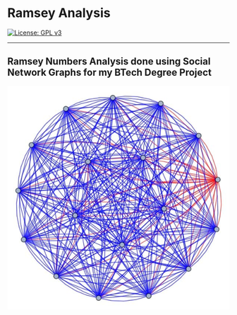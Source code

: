# Ramsey Analysis
[![License: GPL v3](https://img.shields.io/badge/License-GPLv3-blue.svg)](https://www.gnu.org/licenses/gpl-3.0)

----------------------------------------------------------------------------------------------------------------

Ramsey Numbers Analysis done using Social Network Graphs for my BTech Degree Project
----------------------------------------------------------------------------------------------------------------

![alt text](https://github.com/justanotherlad/RamseyAnalysis/blob/main/photo_2021-05-10_20-34-49.jpg)
